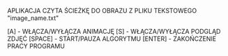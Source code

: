 APLIKACJA CZYTA ŚCIEŻKĘ DO OBRAZU Z PLIKU TEKSTOWEGO "image_name.txt"

[A] - WŁĄCZA/WYŁĄCZA ANIMACJĘ 
[S] - WŁĄCZA/WYŁĄCZA PODGLĄD ZDJĘĆ
[SPACE] - START/PAUZA ALGORYTMU
[ENTER] - ZAKOŃCZENIE PRACY PROGRAMU
